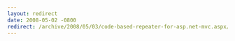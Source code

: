 ```yaml
---
layout: redirect
date: 2008-05-02 -0800
redirect: /archive/2008/05/03/code-based-repeater-for-asp.net-mvc.aspx/
---
```

